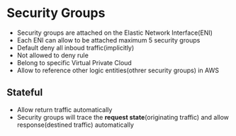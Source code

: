# Security Groups
* Security groups are attached on the Elastic Network Interface(ENI)
* Each ENI can allow to be attached maximum 5 security groups
* Default deny all inboud traffic(implicitly)
* Not allowed to deny rule
* Belong to specific Virtual Private Cloud
* Allow to reference other logic entities(othrer security groups) in AWS

## Stateful
* Allow return traffic automatically
* Security groups will trace the **request state**(originating traffic) and allow response(destined traffic) automatically 